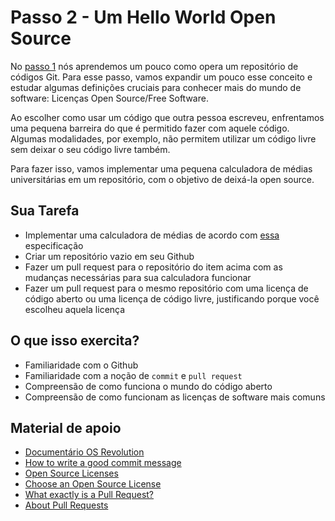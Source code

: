 # Passo 2 - Um Hello World Open Source

No [passo 1](passo-1) nós aprendemos um pouco como opera um repositório de códigos Git. Para esse passo, vamos expandir um pouco esse conceito e estudar algumas definições cruciais para conhecer mais do mundo de software: Licenças Open Source/Free Software.

Ao escolher como usar um código que outra pessoa escreveu, enfrentamos uma pequena barreira do que é permitido fazer com aquele código. Algumas modalidades, por exemplo, não permitem utilizar um código livre sem deixar o seu código livre também.

Para fazer isso, vamos implementar uma pequena calculadora de médias universitárias em um repositório, com o objetivo de deixá-la open source.


## Sua Tarefa

- Implementar uma calculadora de médias de acordo com [essa](Calculadora.md) especificação
- Criar um repositório vazio em seu Github
- Fazer um pull request para o repositório do item acima com as mudanças necessárias para sua calculadora funcionar
- Fazer um pull request para o mesmo repositório com uma licença de código aberto ou uma licença de código livre, justificando porque você escolheu aquela licença

## O que isso exercita?
- Familiaridade com o Github
- Familiaridade com a noção de `commit` e `pull request`
- Compreensão de como funciona o mundo do código aberto
- Compreensão de como funcionam as licenças de software mais comuns

## Material de apoio
- [Documentário OS Revolution](https://www.youtube.com/watch?v=plMxWpXhqig)
- [How to write a good commit message](https://chris.beams.io/posts/git-commit/)
- [Open Source Licenses](https://opensource.org/licenses/)
- [Choose an Open Source License](https://choosealicense.com/)
- [What exactly is a Pull Request?](https://opensource.stackexchange.com/questions/352/what-exactly-is-a-pull-request)
- [About Pull Requests](https://help.github.com/en/github/collaborating-with-issues-and-pull-requests/about-pull-requests)
